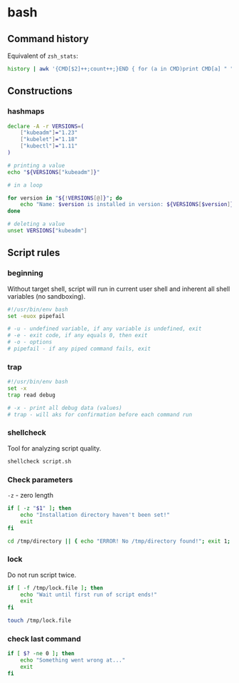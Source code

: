 # bash

## Command history

Equivalent of `zsh_stats`:

```sh
history | awk '{CMD[$2]++;count++;}END { for (a in CMD)print CMD[a] " " CMD[a]/count*100 "% " a;}' | grep -v "./" | column -c3 -s " " -t | sort -nr | nl | head -n10
```

## Constructions

### hashmaps

```sh
declare -A -r VERSIONS=(
    ["kubeadm"]="1.23"
    ["kubelet"]="1.18"
    ["kubectl"]="1.11"
)

# printing a value
echo "${VERSIONS["kubeadm"]}"

# in a loop

for version in "${!VERSIONS[@]}"; do
    echo "Name: $version is installed in version: ${VERSIONS[$version]}"
done

# deleting a value
unset VERSIONS["kubeadm"]
```

## Script rules

### beginning

Without target shell, script will run in current user shell and inherent all shell variables (no sandboxing).

```sh
#!/usr/bin/env bash
set -euox pipefail

# -u - undefined variable, if any variable is undefined, exit
# -e - exit code, if any equals 0, then exit
# -o - options
# pipefail - if any piped command fails, exit
```

### trap

```sh
#!/usr/bin/env bash
set -x
trap read debug

# -x - print all debug data (values)
# trap - will aks for confirmation before each command run 
```

### shellcheck

Tool for analyzing script quality.

```sh
shellcheck script.sh
```

### Check parameters

`-z` - zero length

```sh
if [ -z "$1" ]; then
    echo "Installation directory haven't been set!"
    exit
fi
```

```sh
cd /tmp/directory || { echo "ERROR! No /tmp/directory found!"; exit 1; }
```

### lock

Do not run script twice.

```sh
if [ -f /tmp/lock.file ]; then
    echo "Wait until first run of script ends!"
    exit
fi

touch /tmp/lock.file
```

### check last command

```sh
if [ $? -ne 0 ]; then
    echo "Something went wrong at..."
    exit
fi
```
